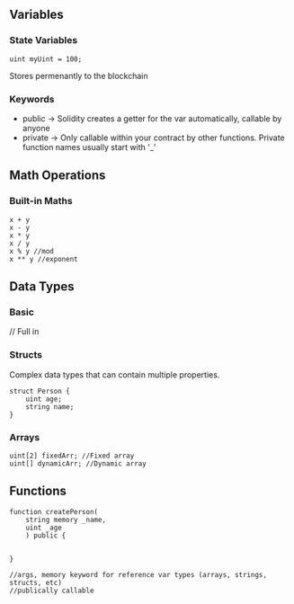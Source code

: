 ## Variables

### State Variables
```
uint myUint = 100;
```

Stores permenantly to the blockchain

### Keywords
- public -> Solidity creates a getter for the var automatically, callable by anyone
- private -> Only callable within your contract by other functions. Private function names usually start with '_'


## Math Operations

### Built-in Maths

```
x + y
x - y
x * y
x / y
x % y //mod
x ** y //exponent
```


## Data Types

### Basic

// Full in

### Structs

Complex data types that can contain multiple properties.

```
struct Person {
    uint age;
    string name;
}
```

### Arrays

```
uint[2] fixedArr; //Fixed array
uint[] dynamicArr; //Dynamic array
```


## Functions

```
function createPerson(
    string memory _name,
    uint _age
    ) public {


}

//args, memory keyword for reference var types (arrays, strings, structs, etc)
//publically callable
```